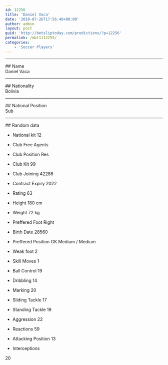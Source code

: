 ```yaml
---
id: 12256
title: 'Daniel Vaca'
date: '2010-07-26T17:56:40+00:00'
author: admin
layout: post
guid: 'http://betsliptoday.com/predictions/?p=12256'
permalink: /mbt1112255/
categories:
    - 'Soccer Players'
---
```


- - - - - -

\## Name  
 Daniel Vaca

- - - - - -

\## Nationality  
 Bolivia

- - - - - -

\## National Position  
 Sub

- - - - - -

\## Random data

- National kit
 12

- Club
 Free Agents

- Club Position
 Res

- Club Kit
 99

- Club Joining
 42286

- Contract Expiry
 2022

- Rating
 63

- Height
 180 cm

- Weight
 72 kg

- Preffered Foot
 Right

- Birth Date
 28560

- Preffered Position
 GK Medium / Medium

- Weak foot
 2

- Skill Moves
 1

- Ball Control
 19

- Dribbling
 14

- Marking
 20

- Sliding Tackle
 17

- Standing Tackle
 19

- Aggression
 22

- Reactions
 59

- Attacking Position
 13

- Interceptions

 20